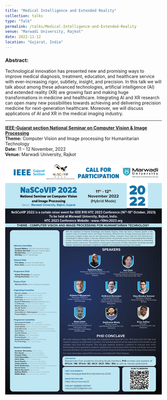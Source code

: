```yaml
---
title: "Medical Intelligence and Extended Reality"
collection: talks
type: "Talk"
permalink: /talks/Medical-Intelligence-and-Extended-Reality
venue: "Marwadi University, Rajkot"
date: 2022-11-12
location: "Gujarat, India"
---
```


### Abstract: 
Technological innovation has presented new and promising ways to improve medical diagnosis, treatment, education, and healthcare service with ever-increasing rigor, subtlety, insight, and precision. In this talk we will talk about among these advanced technologies, artificial intelligence (AI) and extended reality (XR) are growing fast and making huge transformations in medicine and healthcare. Integrating AI and XR research can open many new possibilities towards achieving and delivering precision medicine for next-generation healthcare. Moreover, we will discuss applications of AI and XR in the medical imaging industry.

------
<a href="https://ieeegujaratsection.org/nascovip-2022/#1597211713403-ff4d813e-6241" target="_blank">**IEEE-Gujarat section National Seminar on Computer Vision & Image Processing**</a> <br>
**Theme:** Computer Vision and Image processing for Humanitarian Technology <br>
**Date:** 11 – 12 November, 2022 <br>
**Venue:** Marwadi University, Rajkot <br>

<img src='/images/NaSCoVIP 2022_v7-1.png'>
